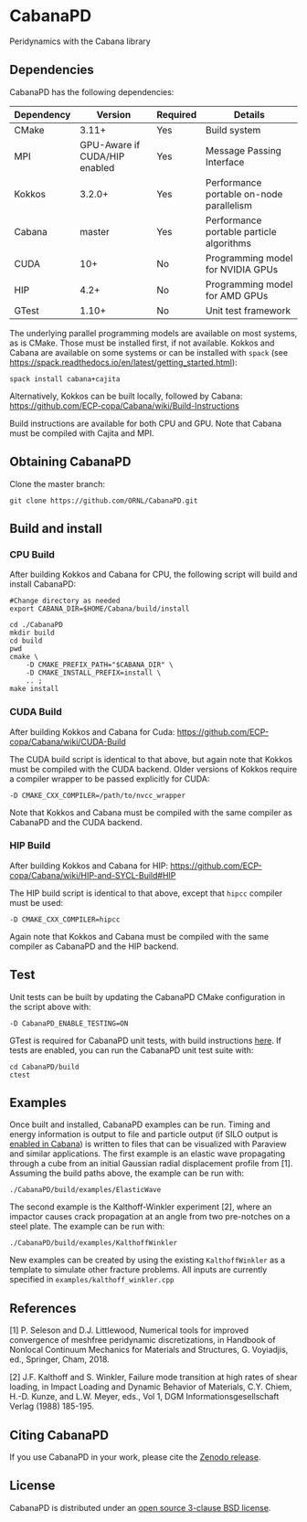 # CabanaPD

Peridynamics with the Cabana library

## Dependencies
CabanaPD has the following dependencies:

|Dependency | Version | Required | Details|
|---------- | ------- |--------  |------- |
|CMake      | 3.11+   | Yes      | Build system
|MPI        | GPU-Aware if CUDA/HIP enabled | Yes | Message Passing Interface
|Kokkos     | 3.2.0+  | Yes      | Performance portable on-node parallelism
|Cabana     | master  | Yes      | Performance portable particle algorithms
|CUDA       | 10+     | No       | Programming model for NVIDIA GPUs
|HIP        | 4.2+    | No       | Programming model for AMD GPUs
| GTest     | 1.10+   | No       | Unit test framework

The underlying parallel programming models are available on most systems, as is
CMake. Those must be installed first, if not available. Kokkos and Cabana are
available on some systems or can be installed with `spack` (see
https://spack.readthedocs.io/en/latest/getting_started.html):

```
spack install cabana+cajita
```

Alternatively, Kokkos can be built locally, followed by Cabana:
https://github.com/ECP-copa/Cabana/wiki/Build-Instructions

Build instructions are available for both CPU and GPU. Note that Cabana must be
compiled with Cajita and MPI.

## Obtaining CabanaPD

Clone the master branch:

```
git clone https://github.com/ORNL/CabanaPD.git
```

## Build and install
### CPU Build

After building Kokkos and Cabana for CPU, the following script will build and install CabanaPD:

```
#Change directory as needed
export CABANA_DIR=$HOME/Cabana/build/install

cd ./CabanaPD
mkdir build
cd build
pwd
cmake \
    -D CMAKE_PREFIX_PATH="$CABANA_DIR" \
    -D CMAKE_INSTALL_PREFIX=install \
    .. ;
make install
```

### CUDA Build

After building Kokkos and Cabana for Cuda:
https://github.com/ECP-copa/Cabana/wiki/CUDA-Build

The CUDA build script is identical to that above, but again note that Kokkos
must be compiled with the CUDA backend. Older versions of Kokkos require a
compiler wrapper to be passed explicitly for CUDA:

```
-D CMAKE_CXX_COMPILER=/path/to/nvcc_wrapper
```

Note that Kokkos and Cabana must be compiled with the same compiler as
CabanaPD and the CUDA backend.

### HIP Build

After building Kokkos and Cabana for HIP:
https://github.com/ECP-copa/Cabana/wiki/HIP-and-SYCL-Build#HIP

The HIP build script is identical to that above, except that `hipcc` compiler
must be used:

```
-D CMAKE_CXX_COMPILER=hipcc
```

Again note that Kokkos and Cabana must be compiled with the same compiler as
CabanaPD and the HIP backend.

## Test

Unit tests can be built by updating the CabanaPD CMake configuration in the
script above with:

```
-D CabanaPD_ENABLE_TESTING=ON
```

GTest is required for CabanaPD unit tests, with build instructions
[here](https://github.com/google/googletest). If tests are enabled, you can run
the CabanaPD unit test suite with:

```
cd CabanaPD/build
ctest
```

## Examples

Once built and installed, CabanaPD examples can be run. Timing and energy
information is output to file and particle output (if SILO output is [enabled
in Cabana](https://github.com/ECP-copa/Cabana/wiki/Optional-Build#silo)) is
written to files that can be visualized with Paraview and similar applications.
The first example is an elastic wave propagating through a cube from an initial
Gaussian radial displacement profile from [1]. Assuming the build paths above,
the example can be run with:

```
./CabanaPD/build/examples/ElasticWave
```

The second example is the Kalthoff-Winkler experiment [2], where an impactor
causes crack propagation at an angle from two pre-notches on a steel plate. The
example can be run with:

```
./CabanaPD/build/examples/KalthoffWinkler
```

New examples can be created by using the existing `KalthoffWinkler` as a
template to simulate other fracture problems. All inputs are currently
specified in `examples/kalthoff_winkler.cpp`

## References

[1] P. Seleson and D.J. Littlewood, Numerical tools for improved convergence
of meshfree peridynamic discretizations, in Handbook of Nonlocal Continuum
Mechanics for Materials and Structures, G. Voyiadjis, ed., Springer, Cham,
2018.

[2] J.F. Kalthoff and S. Winkler, Failure mode transition at high rates of shear
loading, in Impact Loading and Dynamic Behavior of Materials, C.Y. Chiem, H.-D.
Kunze, and L.W. Meyer, eds., Vol 1, DGM Informationsgesellschaft Verlag (1988)
185-195.

## Citing CabanaPD

If you use CabanaPD in your work, please cite the [Zenodo release](https://zenodo.org/record/7087781#.Y309w7LMLKI).

## License

CabanaPD is distributed under an [open source 3-clause BSD license](LICENSE).

